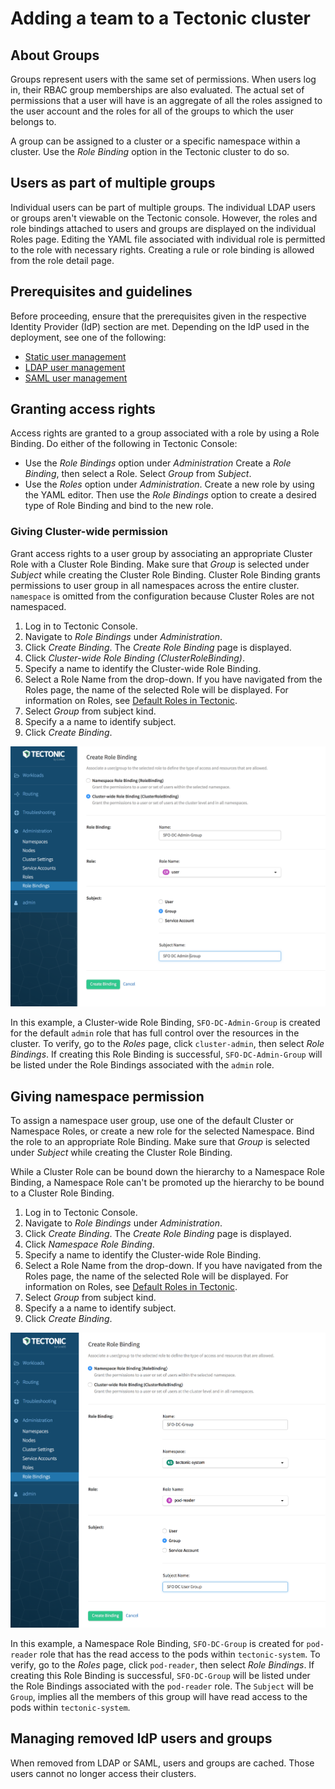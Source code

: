 # Adding a team to a Tectonic cluster

## About Groups

Groups represent users with the same set of permissions. When users log in, their RBAC group memberships are also evaluated. The actual set of permissions that a user will have is an aggregate of all the roles assigned to the user account and the roles for all of the groups to which the user belongs to.

A group can be assigned to a cluster or a specific namespace within a cluster. Use the *Role Binding* option in the Tectonic cluster to do so.

## Users as part of multiple groups

Individual users can be part of multiple groups. The individual LDAP users or groups aren't viewable on the Tectonic console. However, the roles and role bindings attached to users and groups are displayed on the individual Roles page. Editing the YAML file associated with individual role is permitted to the role with necessary rights.  Creating a rule or role binding is allowed from the role detail page.

##  Prerequisites and guidelines

Before proceeding, ensure that the prerequisites given in the respective Identity Provider (IdP) section are met. Depending on the IdP used in the deployment, see one of the following:

* [Static user management][user-management]
* [LDAP user management][ldap-user-management]
* [SAML user management][saml-user-management]

## Granting access rights

Access rights are granted to a group associated with a role by using a Role Binding. Do either of the following in Tectonic Console:

* Use the *Role Bindings* option under *Administration*  Create a *Role Binding*, then select a Role. Select *Group* from *Subject*.
* Use the *Roles* option under *Administration*. Create a new role by using the YAML editor. Then use the *Role Bindings* option to create a desired type of Role Binding and bind to the new role.

### Giving Cluster-wide permission

Grant access rights to a user group by associating an appropriate Cluster Role with a Cluster Role Binding. Make sure that *Group* is selected under *Subject* while creating the Cluster Role Binding. Cluster Role Binding grants permissions to user group in all namespaces across the entire cluster. `namespace` is omitted from the configuration because Cluster Roles are not namespaced.

1. Log in to Tectonic Console.
2. Navigate to *Role Bindings* under *Administration*.
3. Click *Create Binding*.
   The *Create Role Binding* page is displayed.
4. Click *Cluster-wide Role Binding (ClusterRoleBinding)*.
5. Specify a name to identify the Cluster-wide Role Binding.
6. Select a Role Name from the drop-down.
   If you have navigated from the Roles page, the name of the selected Role will be displayed. For information on Roles, see [Default Roles in Tectonic][identity-management].
7. Select *Group* from subject kind.
8. Specify a a name to identify subject.
9. Click *Create Binding*.

<div class="row">
  <div class="col-lg-10 col-lg-offset-1 col-md-10 col-md-offset-1 col-sm-10 col-sm-offset-1 col-xs-12 col-xs-offset-1">
    <a href="../img/cluster-group.png" class="co-m-screenshot">
      <img src="../img/cluster-group.png">
    </a>
  </div>
</div>

In this example, a Cluster-wide Role Binding, `SFO-DC-Admin-Group` is created for the default `admin` role that has full control over the resources in the cluster. To verify, go to the *Roles* page, click `cluster-admin`, then select *Role Bindings*. If creating this Role Binding is successful, `SFO-DC-Admin-Group` will be listed under the Role Bindings associated with the `admin` role.

## Giving namespace permission

To assign a namespace user group, use one of the default Cluster or Namespace Roles, or create a new role for the selected Namespace. Bind the role to an appropriate Role Binding. Make sure that *Group* is selected under *Subject* while creating the Cluster Role Binding.

While a Cluster Role can be bound down the hierarchy to a Namespace Role Binding, a Namespace Role can't be promoted up the hierarchy to be bound to a Cluster Role Binding.

1. Log in to Tectonic Console.
2. Navigate to *Role Bindings* under *Administration*.
3. Click *Create Binding*.
   The *Create Role Binding* page is displayed.
4. Click *Namespace Role Binding*.
5. Specify a name to identify the Cluster-wide Role Binding.
6. Select a Role Name from the drop-down.
   If you have navigated from the Roles page, the name of the selected Role will be displayed. For information on Roles, see [Default Roles in Tectonic][identity-management].
7. Select *Group* from subject kind.
8. Specify a a name to identify subject.
9. Click *Create Binding*.

<div class="row">
  <div class="col-lg-10 col-lg-offset-1 col-md-10 col-md-offset-1 col-sm-10 col-sm-offset-1 col-xs-12 col-xs-offset-1">
    <a href="../img/namespace-group.png" class="co-m-screenshot">
      <img src="../img/namespace-group.png">
    </a>
  </div>
</div>

In this example, a Namespace Role Binding, `SFO-DC-Group` is created for `pod-reader` role that has the read access to the pods within `tectonic-system`. To verify, go to the *Roles* page, click `pod-reader`, then select *Role Bindings*. If creating this Role Binding is successful, `SFO-DC-Group` will be listed under the Role Bindings associated with the `pod-reader` role. The `Subject` will be `Group`, implies all the members of this group will have read access to the pods within `tectonic-system`.

## Managing removed IdP users and groups

When removed from LDAP or SAML, users and groups are cached. Those users cannot no longer access their clusters.

[user-management]: user-management.md
[ldap-user-management]: ldap-user-management.md
[saml-user-management]: saml-user-management.md
[identity-management]: identity-management.md#default-roles-in-tectonic
